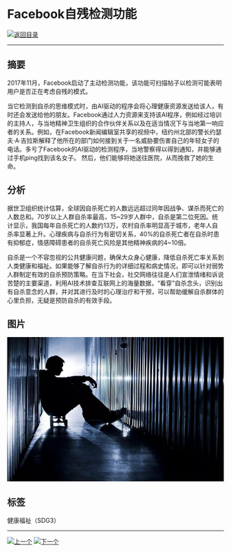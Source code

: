# Facebook自残检测功能

[![返回目录](http://img.shields.io/badge/点击-返回目录-875A7B.svg?style=flat&colorA=8F8F8F)](/)

----------

## 摘要

2017年11月，Facebook启动了主动检测功能，该功能可扫描帖子以检测可能表明用户是否正在考虑自残的模式。

当它检测到自杀的思维模式时，由AI驱动的程序会将心理健康资源发送给该人，有时还会发送给他的朋友。Facebook通过人力资源来支持该AI程序，例如经过培训的主持人，与当地精神卫生组织的合作伙伴关系以及在适当情况下与当地第一响应者的关系。例如，在Facebook新闻编辑室共享的视频中，纽约州北部的警长约瑟夫·A·吉拉斯解释了他所在的部门如何接到关于一名威胁要伤害自己的年轻女子的电话。多亏了Facebook的AI驱动的检测程序，当地警察得以得到通知，并能够通过手机ping找到该名女子。 然后，他们能够将她送往医院，从而挽救了她的生命。

## 分析

据世卫组织统计估算，全球因自杀死亡的人数远远超过同年因战争、谋杀而死亡的人数总和。70岁以上人群自杀率最高，15\~29岁人群中，自杀是第二位死因。统计显示，我国每年自杀死亡的人数约13万，农村自杀率明显高于城市，老年人自杀率显著上升。心理疾病与自杀行为有密切关系，40%的自杀死亡者在自杀时患有抑郁症，情感障碍患者的自杀死亡风险是其他精神疾病的4~10倍。

自杀是一个不容忽视的公共健康问题，确保大众身心健康，降低自杀死亡率关系到人类健康和福祉。如果能够了解自杀行为的详细过程和病史情况，即可以针对弱势人群制定有效的自杀预防策略。在当下社会，社交网络往往是人们宣泄情绪和诉说苦楚的主要渠道，利用AI技术排查互联网上的海量数据，“看穿”自杀念头，识别出有自杀意念的人群，并对其进行及时的心理治疗和干预，可以帮助缓解自杀群体的心里负担，无疑是预防自杀的有效手段。




## 图片

![图片](3.7.1.jpg)


## 标签

健康福祉（SDG3）


----------

 [![上一个](http://img.shields.io/badge/查看-上一个-875A7B.svg?style=flat&colorA=8F8F8F)](https://doc.shanghaiopen.org.cn/case/3/6.html)
 [![下一个](http://img.shields.io/badge/查看-下一个-875A7B.svg?style=flat&colorA=8F8F8F)](https://doc.shanghaiopen.org.cn/case/4/1.html)
 
 
